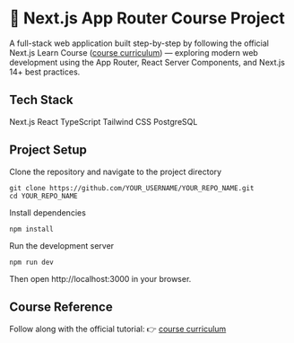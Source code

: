 # 🚀 Next.js App Router Course Project
A full-stack web application built step-by-step by following the official Next.js Learn Course ([course curriculum](https://nextjs.org/learn)) — exploring modern web development using the App Router, React Server Components, and Next.js 14+ best practices.

## Tech Stack
Next.js
React
TypeScript
Tailwind CSS
PostgreSQL

## Project Setup
Clone the repository and navigate to the project directory
```
git clone https://github.com/YOUR_USERNAME/YOUR_REPO_NAME.git
cd YOUR_REPO_NAME
```

Install dependencies
```
npm install
```

Run the development server
```
npm run dev
```
Then open http://localhost:3000 in your browser.

## Course Reference
Follow along with the official tutorial:
👉 [course curriculum](https://nextjs.org/learn)
